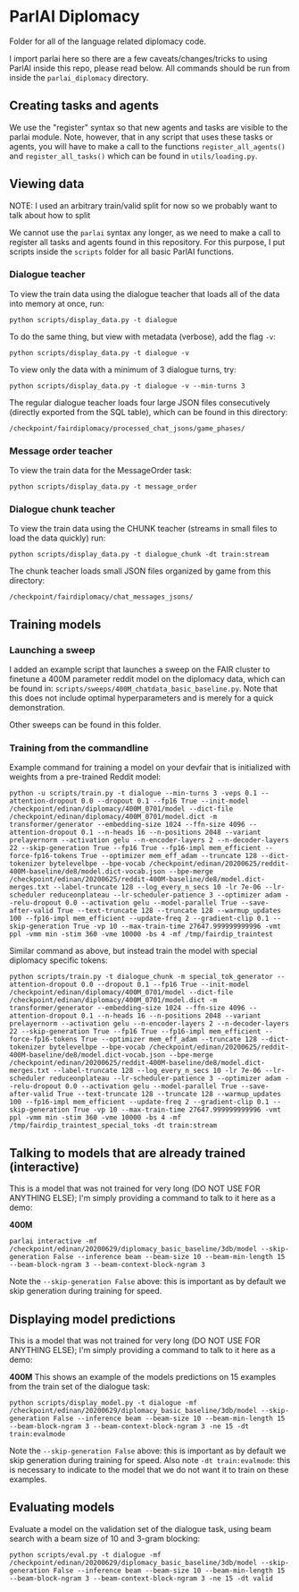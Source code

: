 # ParlAI Diplomacy

Folder for all of the language related diplomacy code.

I import parlai here so there are a few caveats/changes/tricks to using ParlAI inside this repo, please read below. All commands should be run from inside the `parlai_diplomacy` directory.

## Creating tasks and agents
We use the "register" syntax so that new agents and tasks are visible to the parlai module. Note, however,
that in any script that uses these tasks or agents, you will have to make a call to the functions `register_all_agents()` and `register_all_tasks()` which can be found in `utils/loading.py`.


## Viewing data
NOTE: I used an arbitrary train/valid split for now so we probably want to talk about how to split

We cannot use the `parlai` syntax any longer, as we need to make a call to register all tasks and agents found in this repository. For this purpose, I put scripts inside the `scripts` folder for all basic ParlAI functions.

### Dialogue teacher

To view the train data using the dialogue teacher that loads all of the data into memory at once, run:
```
python scripts/display_data.py -t dialogue
```
To do the same thing, but view with metadata (verbose), add the flag `-v`:
```
python scripts/display_data.py -t dialogue -v
```
To view only the data with a minimum of 3 dialogue turns, try:
```
python scripts/display_data.py -t dialogue -v --min-turns 3
```

The regular dialogue teacher loads four large JSON files consecutively (directly exported from the SQL table), which can be found in this directory:
```
/checkpoint/fairdiplomacy/processed_chat_jsons/game_phases/
```

### Message order teacher
To view the train data for the MessageOrder task:
```
python scripts/display_data.py -t message_order
```

### Dialogue chunk teacher
To view the train data using the CHUNK teacher (streams in small files to load the data quickly) run:
```
python scripts/display_data.py -t dialogue_chunk -dt train:stream
```

The chunk teacher loads small JSON files organized by game from this directory:
```
/checkpoint/fairdiplomacy/chat_messages_jsons/
```

## Training models

### Launching a sweep

I added an example script that launches a sweep on the FAIR cluster to finetune a 400M parameter reddit model on the diplomacy data, which can be found in: `scripts/sweeps/400M_chatdata_basic_baseline.py`. Note that this does not include optimal hyperparameters and is merely for a quick demonstration.

Other sweeps can be found in this folder.

### Training from the commandline

Example command for training a model on your devfair that is initialized with weights from a pre-trained Reddit model:
```
python -u scripts/train.py -t dialogue --min-turns 3 -veps 0.1 --attention-dropout 0.0 --dropout 0.1 --fp16 True --init-model /checkpoint/edinan/diplomacy/400M_0701/model --dict-file /checkpoint/edinan/diplomacy/400M_0701/model.dict -m transformer/generator --embedding-size 1024 --ffn-size 4096 --attention-dropout 0.1 --n-heads 16 --n-positions 2048 --variant prelayernorm --activation gelu --n-encoder-layers 2 --n-decoder-layers 22 --skip-generation True --fp16 True --fp16-impl mem_efficient --force-fp16-tokens True --optimizer mem_eff_adam --truncate 128 --dict-tokenizer bytelevelbpe --bpe-vocab /checkpoint/edinan/20200625/reddit-400M-baseline/de8/model.dict-vocab.json --bpe-merge /checkpoint/edinan/20200625/reddit-400M-baseline/de8/model.dict-merges.txt --label-truncate 128 --log_every_n_secs 10 -lr 7e-06 --lr-scheduler reduceonplateau --lr-scheduler-patience 3 --optimizer adam --relu-dropout 0.0 --activation gelu --model-parallel True --save-after-valid True --text-truncate 128 --truncate 128 --warmup_updates 100 --fp16-impl mem_efficient --update-freq 2 --gradient-clip 0.1 --skip-generation True -vp 10 --max-train-time 27647.999999999996 -vmt ppl -vmm min -stim 360 -vme 10000 -bs 4 -mf /tmp/fairdip_traintest
```

Similar command as above, but instead train the model with special diplomacy specific tokens:
```
python scripts/train.py -t dialogue_chunk -m special_tok_generator --attention-dropout 0.0 --dropout 0.1 --fp16 True --init-model /checkpoint/edinan/diplomacy/400M_0701/model --dict-file /checkpoint/edinan/diplomacy/400M_0701/model.dict -m transformer/generator --embedding-size 1024 --ffn-size 4096 --attention-dropout 0.1 --n-heads 16 --n-positions 2048 --variant prelayernorm --activation gelu --n-encoder-layers 2 --n-decoder-layers 22 --skip-generation True --fp16 True --fp16-impl mem_efficient --force-fp16-tokens True --optimizer mem_eff_adam --truncate 128 --dict-tokenizer bytelevelbpe --bpe-vocab /checkpoint/edinan/20200625/reddit-400M-baseline/de8/model.dict-vocab.json --bpe-merge /checkpoint/edinan/20200625/reddit-400M-baseline/de8/model.dict-merges.txt --label-truncate 128 --log_every_n_secs 10 -lr 7e-06 --lr-scheduler reduceonplateau --lr-scheduler-patience 3 --optimizer adam --relu-dropout 0.0 --activation gelu --model-parallel True --save-after-valid True --text-truncate 128 --truncate 128 --warmup_updates 100 --fp16-impl mem_efficient --update-freq 2 --gradient-clip 0.1 --skip-generation True -vp 10 --max-train-time 27647.999999999996 -vmt ppl -vmm min -stim 360 -vme 10000 -bs 4 -mf /tmp/fairdip_traintest_special_toks -dt train:stream
```

## Talking to models that are already trained (interactive)

This is a model that was not trained for very long (DO NOT USE FOR ANYTHING ELSE); I'm simply providing a command to talk to it here as a demo:

**400M**
```
parlai interactive -mf /checkpoint/edinan/20200629/diplomacy_basic_baseline/3db/model --skip-generation False --inference beam --beam-size 10 --beam-min-length 15 --beam-block-ngram 3 --beam-context-block-ngram 3
```

Note the `--skip-generation False` above: this is important as by default we skip generation during training for speed.

## Displaying model predictions

This is a model that was not trained for very long (DO NOT USE FOR ANYTHING ELSE); I'm simply providing a command to talk to it here as a demo:

**400M**
This shows an example of the models predictions on 15 examples from the train set of the dialogue task:
```
python scripts/display_model.py -t dialogue -mf /checkpoint/edinan/20200629/diplomacy_basic_baseline/3db/model --skip-generation False --inference beam --beam-size 10 --beam-min-length 15 --beam-block-ngram 3 --beam-context-block-ngram 3 -ne 15 -dt train:evalmode
```

Note the `--skip-generation False` above: this is important as by default we skip generation during training for speed. Also note `-dt train:evalmode`: this is necessary to indicate to the model that we do not want it to train on these examples.


## Evaluating models

Evaluate a model on the validation set of the dialogue task, using beam search with a beam size of 10 and 3-gram blocking:
```
python scripts/eval.py -t dialogue -mf /checkpoint/edinan/20200629/diplomacy_basic_baseline/3db/model --skip-generation False --inference beam --beam-size 10 --beam-min-length 15 --beam-block-ngram 3 --beam-context-block-ngram 3 -ne 15 -dt valid
```
